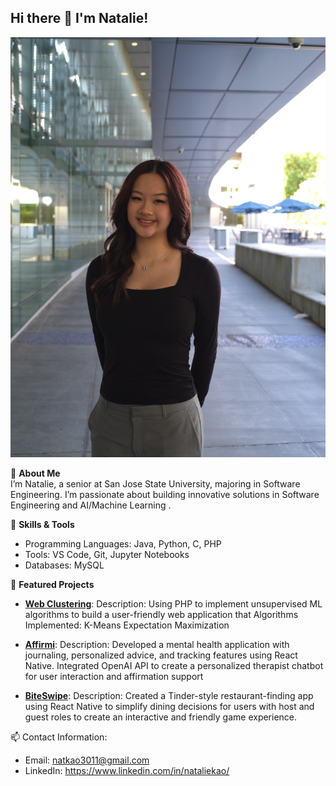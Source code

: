 ## Hi there 👋 I'm Natalie!
![alt text](https://github.com/nataliekao03/nataliekao03/blob/main/headshot.jpg?raw=true)

🌟 **About Me**  
I’m Natalie, a senior at San Jose State University, majoring in Software Engineering. 
I’m passionate about building innovative solutions in Software Engineering and AI/Machine Learning .

🔧 **Skills & Tools**  
- Programming Languages: Java, Python, C, PHP
- Tools: VS Code, Git, Jupyter Notebooks
- Databases: MySQL

📌 **Featured Projects**
- [**Web Clustering**](#): 
    Description: Using PHP to implement unsupervised ML algorithms to build a user-friendly web application that 
      Algorithms Implemented:
            K-Means 
            Expectation Maximization
- [**Affirmi**](#): 
    Description: Developed a mental health application with journaling, personalized advice, and tracking features using React Native. Integrated OpenAI API to create a personalized therapist chatbot for user interaction and affirmation support 
      
- [**BiteSwipe**](#): 
    Description: Created a Tinder-style restaurant-finding app using React Native to simplify dining decisions for users with host and guest roles to create an interactive and friendly game experience. 

📫 Contact Information:
- Email: natkao3011@gmail.com
- LinkedIn: https://www.linkedin.com/in/nataliekao/

